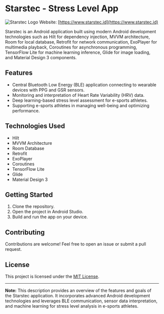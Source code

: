 # Starstec - Stress Level App 

![Starstec Logo](https://starstec.id/assets/img/header/landapp-logo.png)
Website: [https://www.starstec.id](https://www.starstec.id)

Starstec is an Android application built using modern Android development technologies such as Hilt for dependency injection, MVVM architecture, Room for local database, Retrofit for network communication, ExoPlayer for multimedia playback, Coroutines for asynchronous programming, TensorFlow Lite for machine learning inference, Glide for image loading, and Material Design 3 components.

## Features

- Central Bluetooth Low Energy (BLE) application connecting to wearable devices with PPG and GSR sensors.
- Monitoring and interpretation of Heart Rate Variability (HRV) data.
- Deep learning-based stress level assessment for e-sports athletes.
- Supporting e-sports athletes in managing well-being and optimizing performance.

## Technologies Used

- Hilt
- MVVM Architecture
- Room Database
- Retrofit
- ExoPlayer
- Coroutines
- TensorFlow Lite
- Glide
- Material Design 3

## Getting Started

1. Clone the repository.
2. Open the project in Android Studio.
3. Build and run the app on your device.

## Contributing

Contributions are welcome! Feel free to open an issue or submit a pull request.

## License

This project is licensed under the [MIT License](LICENSE).

---

**Note:** This description provides an overview of the features and goals of the Starstec application. It incorporates advanced Android development technologies and leverages BLE communication, sensor data interpretation, and machine learning for stress level analysis in e-sports athletes.
